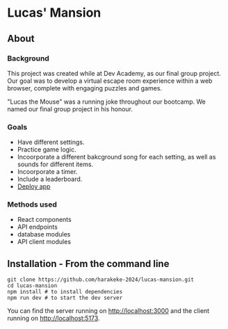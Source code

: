 # Lucas' Mansion

## About

### Background

This project was created while at Dev Academy, as our final group project. Our goal was to develop a virtual escape room experience within a web browser, complete with engaging puzzles and games.

"Lucas the Mouse" was a running joke throughout our bootcamp. We named our final group project in his honour.

### Goals

* Have different settings.
* Practice game logic.
* Incoorporate a different bakcground song for each setting, as well as sounds for different items.
* Incoorporate a timer.
* Include a leaderboard.
* [Deploy app](https://lucas-mansion.pushed.nz)

### Methods used

* React components
* API endpoints
* database modules
* API client modules

## Installation - **From the command line**

```
git clone https://github.com/harakeke-2024/lucas-mansion.git
cd lucas-mansion
npm install # to install dependencies
npm run dev # to start the dev server
```

You can find the server running on [http://localhost:3000](http://localhost:3000) and the client running on [http://localhost:5173](http://localhost:5173).
